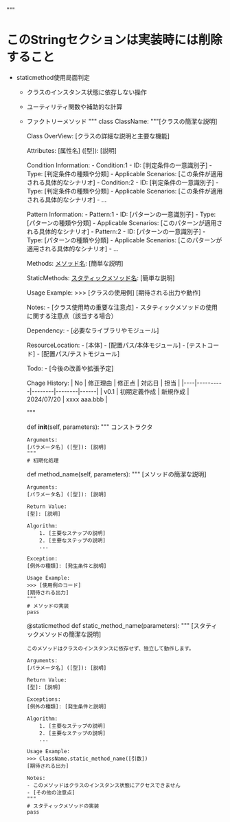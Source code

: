 """
# このStringセクションは実装時には削除すること
- staticmethod使用局面判定
  - クラスのインスタンス状態に依存しない操作
  - ユーティリティ関数や補助的な計算
  - ファクトリーメソッド
"""
class ClassName:
    """[クラスの簡潔な説明]

    Class OverView:
        [クラスの詳細な説明と主要な機能]

    Attributes:
        [属性名] ([型]): [説明]

    Condition Information:
        - Condition:1
            - ID: [判定条件の一意識別子]
            - Type: [判定条件の種類や分類]
            - Applicable Scenarios: [この条件が適用される具体的なシナリオ]
        - Condition:2
            - ID: [判定条件の一意識別子]
            - Type: [判定条件の種類や分類]
            - Applicable Scenarios: [この条件が適用される具体的なシナリオ]
        - ...

    Pattern Information:
        - Pattern:1
            - ID: [パターンの一意識別子]
            - Type: [パターンの種類や分類]
            - Applicable Scenarios: [このパターンが適用される具体的なシナリオ]
        - Pattern:2
            - ID: [パターンの一意識別子]
            - Type: [パターンの種類や分類]
            - Applicable Scenarios: [このパターンが適用される具体的なシナリオ]
        - ...

    Methods:
        [メソッド名]([引数]): [簡単な説明]

    StaticMethods:
        [スタティックメソッド名]([引数]): [簡単な説明]

    Usage Example:
        >>> [クラスの使用例]
        [期待される出力や動作]

    Notes:
        - [クラス使用時の重要な注意点]
        - スタティックメソッドの使用に関する注意点（該当する場合）

    Dependency:
        - [必要なライブラリやモジュール]

    ResourceLocation:
        - [本体]
            - [配置パス/本体モジュール] 
        - [テストコード]
            - [配置パス/テストモジュール] 

    Todo:
        - [今後の改善や拡張予定]

    Chage History:
| No | 修正理由 | 修正点 | 対応日 | 担当 |
|----|----------|--------|--------|------|
| v0.1 | 初期定義作成 | 新規作成 | 2024/07/20 | xxxx aaa.bbb |

    """

    def __init__(self, parameters):
        """
        コンストラクタ

        Arguments:
        [パラメータ名] ([型]): [説明]
        """
        # 初期化処理

    def method_name(self, parameters):
        """
        [メソッドの簡潔な説明]

        Arguments:
        [パラメータ名] ([型]): [説明]

        Return Value:
        [型]: [説明]

        Algorithm:
            1. [主要なステップの説明]
            2. [主要なステップの説明]
            ...

        Exception:
        [例外の種類]: [発生条件と説明]

        Usage Example:
        >>> [使用例のコード]
        [期待される出力]
        """
        # メソッドの実装
        pass

    @staticmethod
    def static_method_name(parameters):
        """
        [スタティックメソッドの簡潔な説明]

        このメソッドはクラスのインスタンスに依存せず、独立して動作します。

        Arguments:
        [パラメータ名] ([型]): [説明]

        Return Value:
        [型]: [説明]

        Exceptions:
        [例外の種類]: [発生条件と説明]
        
        Algorithm:
            1. [主要なステップの説明]
            2. [主要なステップの説明]
            ...

        Usage Example:
        >>> ClassName.static_method_name([引数])
        [期待される出力]

        Notes:
        - このメソッドはクラスのインスタンス状態にアクセスできません
        - [その他の注意点]
        """
        # スタティックメソッドの実装
        pass
